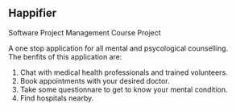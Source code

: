 ## Happifier  

Software Project Management Course Project

A one stop application for all mental and psycological counselling.  
The benfits of this application are:  
1. Chat with medical health professionals and trained volunteers. 
2. Book appointments with your desired doctor.  
3. Take some questionnare to get to know your mental condition.  
4. Find hospitals nearby.
